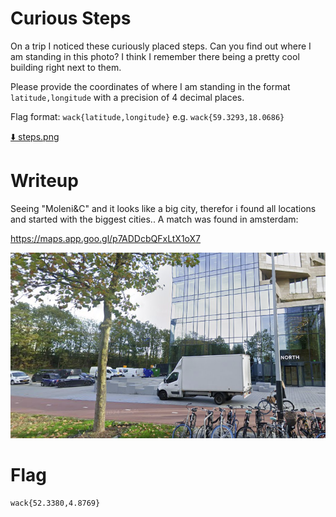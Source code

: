 # Curious Steps

On a trip I noticed these curiously placed steps. Can you find out where I am standing in this photo? I think I remember there being a pretty cool building right next to them.

Please provide the coordinates of where I am standing in the format `latitude,longitude` with a precision of 4 decimal places.

Flag format: `wack{latitude,longitude}` e.g. `wack{59.3293,18.0686}`

[⬇️ steps.png](./steps.png)

# Writeup

Seeing "Moleni&C" and it looks like a big city, therefor i found all locations and started with the biggest cities.. A match was found in amsterdam:

https://maps.app.goo.gl/p7ADDcbQFxLtX1oX7

![alt text](image.png)

# Flag

```
wack{52.3380,4.8769}
```